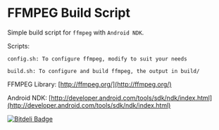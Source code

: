 FFMPEG Build Script
===================

Simple build script for `ffmpeg` with `Android NDK`.

Scripts:

	config.sh: To configure ffmpeg, modify to suit your needs

	build.sh: To configure and build ffmpeg, the output in build/


FFMPEG Library: [http://ffmpeg.org/](http://ffmpeg.org/)

Android NDK: [http://developer.android.com/tools/sdk/ndk/index.html](http://developer.android.com/tools/sdk/ndk/index.html)


[![Bitdeli Badge](https://d2weczhvl823v0.cloudfront.net/aksalj/ffmpeg-android/trend.png)](https://bitdeli.com/free "Bitdeli Badge")

